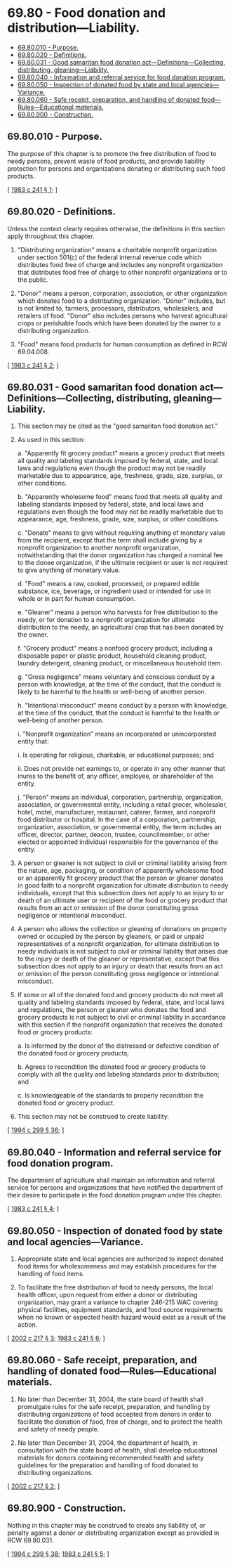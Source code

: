 # 69.80 - Food donation and distribution—Liability.
* [69.80.010 - Purpose.](#6980010---purpose)
* [69.80.020 - Definitions.](#6980020---definitions)
* [69.80.031 - Good samaritan food donation act—Definitions—Collecting, distributing, gleaning—Liability.](#6980031---good-samaritan-food-donation-actdefinitionscollecting-distributing-gleaningliability)
* [69.80.040 - Information and referral service for food donation program.](#6980040---information-and-referral-service-for-food-donation-program)
* [69.80.050 - Inspection of donated food by state and local agencies—Variance.](#6980050---inspection-of-donated-food-by-state-and-local-agenciesvariance)
* [69.80.060 - Safe receipt, preparation, and handling of donated food—Rules—Educational materials.](#6980060---safe-receipt-preparation-and-handling-of-donated-foodruleseducational-materials)
* [69.80.900 - Construction.](#6980900---construction)
## 69.80.010 - Purpose.
The purpose of this chapter is to promote the free distribution of food to needy persons, prevent waste of food products, and provide liability protection for persons and organizations donating or distributing such food products.

\[ [1983 c 241 § 1](http://leg.wa.gov/CodeReviser/documents/sessionlaw/1983c241.pdf?cite=1983%20c%20241%20§%201); \]

## 69.80.020 - Definitions.
Unless the context clearly requires otherwise, the definitions in this section apply throughout this chapter.

1. "Distributing organization" means a charitable nonprofit organization under section 501(c) of the federal internal revenue code which distributes food free of charge and includes any nonprofit organization that distributes food free of charge to other nonprofit organizations or to the public.

2. "Donor" means a person, corporation, association, or other organization which donates food to a distributing organization. "Donor" includes, but is not limited to, farmers, processors, distributors, wholesalers, and retailers of food. "Donor" also includes persons who harvest agricultural crops or perishable foods which have been donated by the owner to a distributing organization.

3. "Food" means food products for human consumption as defined in RCW 69.04.008.

\[ [1983 c 241 § 2](http://leg.wa.gov/CodeReviser/documents/sessionlaw/1983c241.pdf?cite=1983%20c%20241%20§%202); \]

## 69.80.031 - Good samaritan food donation act—Definitions—Collecting, distributing, gleaning—Liability.
1. This section may be cited as the "good samaritan food donation act."

2. As used in this section:

   a. "Apparently fit grocery product" means a grocery product that meets all quality and labeling standards imposed by federal, state, and local laws and regulations even though the product may not be readily marketable due to appearance, age, freshness, grade, size, surplus, or other conditions.

   b. "Apparently wholesome food" means food that meets all quality and labeling standards imposed by federal, state, and local laws and regulations even though the food may not be readily marketable due to appearance, age, freshness, grade, size, surplus, or other conditions.

   c. "Donate" means to give without requiring anything of monetary value from the recipient, except that the term shall include giving by a nonprofit organization to another nonprofit organization, notwithstanding that the donor organization has charged a nominal fee to the donee organization, if the ultimate recipient or user is not required to give anything of monetary value.

   d. "Food" means a raw, cooked, processed, or prepared edible substance, ice, beverage, or ingredient used or intended for use in whole or in part for human consumption.

   e. "Gleaner" means a person who harvests for free distribution to the needy, or for donation to a nonprofit organization for ultimate distribution to the needy, an agricultural crop that has been donated by the owner.

   f. "Grocery product" means a nonfood grocery product, including a disposable paper or plastic product, household cleaning product, laundry detergent, cleaning product, or miscellaneous household item.

   g. "Gross negligence" means voluntary and conscious conduct by a person with knowledge, at the time of the conduct, that the conduct is likely to be harmful to the health or well-being of another person.

   h. "Intentional misconduct" means conduct by a person with knowledge, at the time of the conduct, that the conduct is harmful to the health or well-being of another person.

   i. "Nonprofit organization" means an incorporated or unincorporated entity that:

      i. Is operating for religious, charitable, or educational purposes; and

      ii. Does not provide net earnings to, or operate in any other manner that inures to the benefit of, any officer, employee, or shareholder of the entity.

   j. "Person" means an individual, corporation, partnership, organization, association, or governmental entity, including a retail grocer, wholesaler, hotel, motel, manufacturer, restaurant, caterer, farmer, and nonprofit food distributor or hospital. In the case of a corporation, partnership, organization, association, or governmental entity, the term includes an officer, director, partner, deacon, trustee, councilmember, or other elected or appointed individual responsible for the governance of the entity.

3. A person or gleaner is not subject to civil or criminal liability arising from the nature, age, packaging, or condition of apparently wholesome food or an apparently fit grocery product that the person or gleaner donates in good faith to a nonprofit organization for ultimate distribution to needy individuals, except that this subsection does not apply to an injury to or death of an ultimate user or recipient of the food or grocery product that results from an act or omission of the donor constituting gross negligence or intentional misconduct.

4. A person who allows the collection or gleaning of donations on property owned or occupied by the person by gleaners, or paid or unpaid representatives of a nonprofit organization, for ultimate distribution to needy individuals is not subject to civil or criminal liability that arises due to the injury or death of the gleaner or representative, except that this subsection does not apply to an injury or death that results from an act or omission of the person constituting gross negligence or intentional misconduct.

5. If some or all of the donated food and grocery products do not meet all quality and labeling standards imposed by federal, state, and local laws and regulations, the person or gleaner who donates the food and grocery products is not subject to civil or criminal liability in accordance with this section if the nonprofit organization that receives the donated food or grocery products:

   a. Is informed by the donor of the distressed or defective condition of the donated food or grocery products;

   b. Agrees to recondition the donated food or grocery products to comply with all the quality and labeling standards prior to distribution; and

   c. Is knowledgeable of the standards to properly recondition the donated food or grocery product.

6. This section may not be construed to create liability.

\[ [1994 c 299 § 36](http://lawfilesext.leg.wa.gov/biennium/1993-94/Pdf/Bills/Session%20Laws/House/2798-S2.SL.pdf?cite=1994%20c%20299%20§%2036); \]

## 69.80.040 - Information and referral service for food donation program.
The department of agriculture shall maintain an information and referral service for persons and organizations that have notified the department of their desire to participate in the food donation program under this chapter.

\[ [1983 c 241 § 4](http://leg.wa.gov/CodeReviser/documents/sessionlaw/1983c241.pdf?cite=1983%20c%20241%20§%204); \]

## 69.80.050 - Inspection of donated food by state and local agencies—Variance.
1. Appropriate state and local agencies are authorized to inspect donated food items for wholesomeness and may establish procedures for the handling of food items.

2. To facilitate the free distribution of food to needy persons, the local health officer, upon request from either a donor or distributing organization, may grant a variance to chapter 246-215 WAC covering physical facilities, equipment standards, and food source requirements when no known or expected health hazard would exist as a result of the action.

\[ [2002 c 217 § 3](http://lawfilesext.leg.wa.gov/biennium/2001-02/Pdf/Bills/Session%20Laws/House/2325-S.SL.pdf?cite=2002%20c%20217%20§%203); [1983 c 241 § 6](http://leg.wa.gov/CodeReviser/documents/sessionlaw/1983c241.pdf?cite=1983%20c%20241%20§%206); \]

## 69.80.060 - Safe receipt, preparation, and handling of donated food—Rules—Educational materials.
1. No later than December 31, 2004, the state board of health shall promulgate rules for the safe receipt, preparation, and handling by distributing organizations of food accepted from donors in order to facilitate the donation of food, free of charge, and to protect the health and safety of needy people.

2. No later than December 31, 2004, the department of health, in consultation with the state board of health, shall develop educational materials for donors containing recommended health and safety guidelines for the preparation and handling of food donated to distributing organizations.

\[ [2002 c 217 § 2](http://lawfilesext.leg.wa.gov/biennium/2001-02/Pdf/Bills/Session%20Laws/House/2325-S.SL.pdf?cite=2002%20c%20217%20§%202); \]

## 69.80.900 - Construction.
Nothing in this chapter may be construed to create any liability of, or penalty against a donor or distributing organization except as provided in RCW 69.80.031.

\[ [1994 c 299 § 38](http://lawfilesext.leg.wa.gov/biennium/1993-94/Pdf/Bills/Session%20Laws/House/2798-S2.SL.pdf?cite=1994%20c%20299%20§%2038); [1983 c 241 § 5](http://leg.wa.gov/CodeReviser/documents/sessionlaw/1983c241.pdf?cite=1983%20c%20241%20§%205); \]

